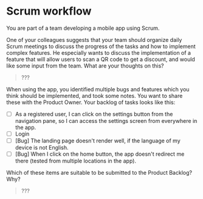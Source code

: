 # Scrum workflow

You are part of a team developing a mobile app using Scrum.

One of your colleagues suggests that your team should organize daily
Scrum meetings to discuss the progress of the tasks and how to implement
complex features. He especially wants to discuss the implementation of
a feature that will allow users to scan a QR code to get a discount, and
would like some input from the team. What are your thoughts on this?

> ???

When using the app, you identified multiple bugs and features which
you think should be implemented, and took some notes. You want to
share these with the Product Owner. Your backlog of tasks looks like this:

- [ ] As a registered user, I can click on the settings button from the
  navigation pane, so I can access the settings screen from everywhere in the
  app.
- [ ] Login
- [ ] [Bug] The landing page doesn't render well, if the language of my device
  is not English.
- [ ] [Bug] When I click on the home button, the app doesn't redirect me there
  (tested from multiple locations in the app).

Which of these items are suitable to be submitted to the Product Backlog? Why?

> ???
